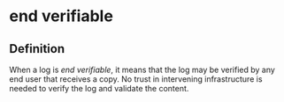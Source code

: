# end verifiable
## Definition
When a log is _end verifiable_, it means that the log may be verified by any end user that receives a copy. No trust in intervening infrastructure is needed to verify the log and validate the content. 